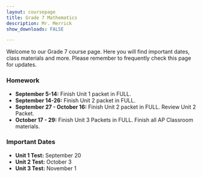 ```yaml
---
layout: coursepage
title: Grade 7 Mathematics
description: Mr. Merrick 
show_downloads: FALSE

---
```


<!--- ### MATH 20-1 SECTION  ### --->
Welcome to our Grade 7 course page. Here you will find important dates, class materials and more. Please remember to frequently check this page for updates. 

<!--- To access the schoology page use this code: HRGC-TB6H-K38HK. ---> 

### Homework
* **September 5-14:** Finish Unit 1 packet in FULL.
* **September 14-26:** Finish Unit 2 packet in FULL. 
* **September 27 - October 16:** Finish Unit 2 packet in FULL. Review Unit 2 Packet. 
* **October 17 - 29:** Finish Unit 3 Packets in FULL. Finish all AP Classroom materials. 
  
### Important Dates 
* **Unit 1 Test:** September 20
* **Unit 2 Test:** October 3
* **Unit 3 Test:** November 1





  




